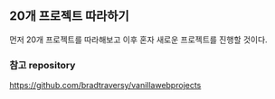 ## 20개 프로젝트 따라하기

먼저 20개 프로젝트를 따라해보고 이후 혼자 새로운 프로젝트를 진행할 것이다.

### 참고 repository

https://github.com/bradtraversy/vanillawebprojects
